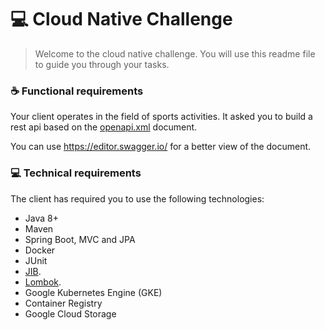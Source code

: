 # 💻 Cloud Native Challenge

> Welcome to the cloud native challenge. You will use this readme file to guide you through your tasks.

### ☕ Functional requirements

Your client operates in the field of sports activities. It asked you to build a rest api based on the [openapi.xml](openapi.xml) document.

You can use https://editor.swagger.io/ for a better view of the document.

### 💻 Technical requirements

The client has required you to use the following technologies:

- Java 8+
- Maven
- Spring Boot, MVC and JPA
- Docker
- JUnit
- [JIB](https://cloud.google.com/java/getting-started/jib).
- [Lombok](https://medium.com/collabcode/projeto-lombok-escrevendo-menos-c%C3%B3digo-em-java-8fc87b379209).
- Google Kubernetes Engine (GKE)
- Container Registry
- Google Cloud Storage